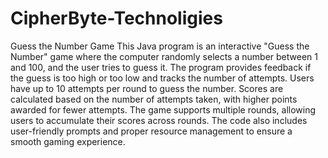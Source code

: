 # CipherByte-Technoligies

Guess the Number Game
This Java program is an interactive "Guess the Number" game where the computer randomly selects a number between 1 and 100, and the user tries to guess it. The program provides feedback if the guess is too high or too low and tracks the number of attempts. Users have up to 10 attempts per round to guess the number. Scores are calculated based on the number of attempts taken, with higher points awarded for fewer attempts. The game supports multiple rounds, allowing users to accumulate their scores across rounds. The code also includes user-friendly prompts and proper resource management to ensure a smooth gaming experience.
